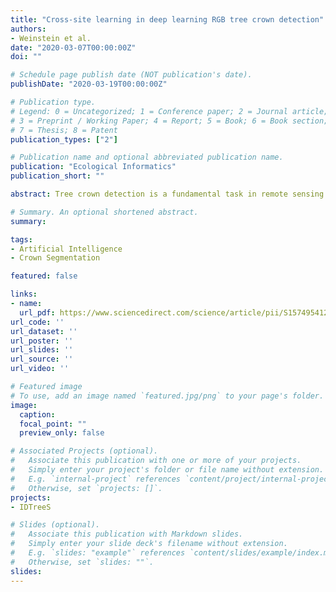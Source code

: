 ```yaml
---
title: "Cross-site learning in deep learning RGB tree crown detection"
authors:
- Weinstein et al.
date: "2020-03-07T00:00:00Z"
doi: ""

# Schedule page publish date (NOT publication's date).
publishDate: "2020-03-19T00:00:00Z"

# Publication type.
# Legend: 0 = Uncategorized; 1 = Conference paper; 2 = Journal article;
# 3 = Preprint / Working Paper; 4 = Report; 5 = Book; 6 = Book section;
# 7 = Thesis; 8 = Patent
publication_types: ["2"]

# Publication name and optional abbreviated publication name.
publication: "Ecological Informatics"
publication_short: ""

abstract: Tree crown detection is a fundamental task in remote sensing for forestry and ecosystem ecology. While many individual tree segmentation algorithms have been proposed, the development and testing of these algorithms is typically site specific, with few methods evaluated against data from multiple forest types simultaneously. This makes it difficult to determine the generalization of proposed approaches, and limits tree detection at broad scales. Using data from the National Ecological Observatory Network, we extend a recently developed deep learning approach to include data from a range of forest types to determine whether information from one forest can be used for tree detection in other forests, and explore the potential for building a universal tree detection algorithm.

# Summary. An optional shortened abstract.
summary:

tags:
- Artificial Intelligence
- Crown Segmentation

featured: false

links:
- name:
  url_pdf: https://www.sciencedirect.com/science/article/pii/S157495412030011X
url_code: ''
url_dataset: ''
url_poster: ''
url_slides: ''
url_source: ''
url_video: ''

# Featured image
# To use, add an image named `featured.jpg/png` to your page's folder.
image:
  caption:
  focal_point: ""
  preview_only: false

# Associated Projects (optional).
#   Associate this publication with one or more of your projects.
#   Simply enter your project's folder or file name without extension.
#   E.g. `internal-project` references `content/project/internal-project/index.md`.
#   Otherwise, set `projects: []`.
projects:
- IDTreeS

# Slides (optional).
#   Associate this publication with Markdown slides.
#   Simply enter your slide deck's filename without extension.
#   E.g. `slides: "example"` references `content/slides/example/index.md`.
#   Otherwise, set `slides: ""`.
slides:
---
```

